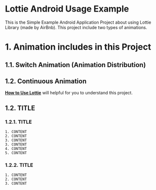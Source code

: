 Lottie Android Usage Example
======================

This is the Simple Example Android Application Project about using Lottie Library (made by AirBnb).
This project include two types of animations.
# 1. Animation includes in this Project
## 1.1. Switch Animation (Animation Distribution)
## 1.2. Continuous Animation
[**How to Use Lottie**](https://terry-some.tistory.com/) will helpful for you to understand this project.

## 1.2. TITLE
### 1.2.1. TITLE
	1. CONTENT
	2. CONTENT
	3. CONTENT
	3. CONTENT
	4. CONTENT
	5. CONTENT
### 1.2.2. TITLE
	1. CONTENT
	2. CONTENT
	3. CONTENT
